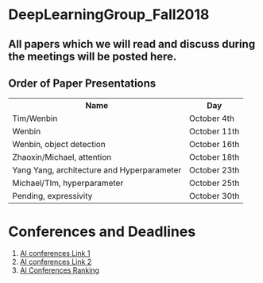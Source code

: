 # DeepLearningGroup_Fall2018
<H2>All papers which we will read and discuss during the meetings will be posted here.</H2>


<H2>Order of Paper Presentations</H2>
<table style="width:100%">
  <tr>
    <th>Name</th>
    <th>Day</th>
  </tr>
  <tr>
    <td>Tim/Wenbin</td>
    <td>October 4th</td>
  </tr>
    <tr>
    <td>Wenbin</td>
    <td>October 11th</td>
  </tr>
  <tr>
    <td>Wenbin, object detection</td>
    <td>October 16th</td>
  </tr>
   <tr>
    <td>Zhaoxin/Michael, attention</td>
    <td>October 18th</td>
  </tr>
    <tr>
    <td>Yang Yang, architecture and Hyperparameter</td>
    <td>October 23th</td>
  </tr>
  <tr>
    <td>Michael/TIm, hyperparameter</td>
    <td>October 25th</td>
  </tr>
   
   <tr>
    <td>Pending, expressivity</td>
    <td>October 30th</td>
  </tr>
  
</table>


<H1> Conferences and Deadlines </H1>
<ol>
    <li>  <a href = "https://jackietseng.github.io/conference_call_for_paper/2018-2019-conferences.html"> AI conferences Link 1 </a></li>
    <li>  <a href = "http://www.guide2research.com/topconf/machine-learning"> AI conferences Link 2</a></li>
    <li> <a href = "http://www.cs.jhu.edu/%7Etaochen/SoC_Conference_Ranking.html?from=singlemessage"> AI Conferences Ranking</a></li>
</ol>
